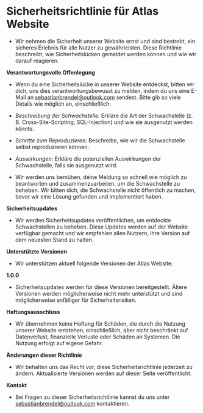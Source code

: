 # Sicherheitsrichtlinie für Atlas Website
- Wir nehmen die Sicherheit unserer Website ernst und sind bestrebt, ein sicheres Erlebnis für alle Nutzer zu gewährleisten. Diese Richtlinie beschreibt, wie Sicherheitslücken gemeldet werden können und wie wir darauf reagieren.

**Verantwortungsvolle Offenlegung**
- Wenn du eine Sicherheitslücke in unserer Website entdeckst, bitten wir dich, uns dies verantwortungsbewusst zu melden, indem du uns eine E-Mail an sebastianbrendel@outlook.com sendest. Bitte gib so viele Details wie möglich an, einschließlich:

- *Beschreibung der Schwachstelle:* Erkläre die Art der Schwachstelle (z. B. Cross-Site-Scripting, SQL-Injection) und wie sie ausgenutzt werden könnte.
- *Schritte zum Reproduzieren:* Beschreibe, wie wir die Schwachstelle selbst reproduzieren können.
- *Auswirkungen:* Erkläre die potenziellen Auswirkungen der Schwachstelle, falls sie ausgenutzt wird.
- Wir werden uns bemühen, deine Meldung so schnell wie möglich zu beantworten und zusammenzuarbeiten, um die Schwachstelle zu beheben. Wir bitten dich, die Schwachstelle nicht öffentlich zu machen, bevor wir eine Lösung gefunden und implementiert haben.

**Sicherheitsupdates**
- Wir werden Sicherheitsupdates veröffentlichen, um entdeckte Schwachstellen zu beheben. Diese Updates werden auf der Website verfügbar gemacht und wir empfehlen allen Nutzern, ihre Version auf dem neuesten Stand zu halten.

**Unterstützte Versionen**
- Wir unterstützen aktuell folgende Versionen der Atlas Website:

**1.0.0**
- Sicherheitsupdates werden für diese Versionen bereitgestellt. Ältere Versionen werden möglicherweise nicht mehr unterstützt und sind möglicherweise anfälliger für Sicherheitsrisiken.

**Haftungsausschluss**
- Wir übernehmen keine Haftung für Schäden, die durch die Nutzung unserer Website entstehen, einschließlich, aber nicht beschränkt auf Datenverlust, finanzielle Verluste oder Schäden an Systemen. Die Nutzung erfolgt auf eigene Gefahr.

**Änderungen dieser Richtlinie**
- Wir behalten uns das Recht vor, diese Sicherheitsrichtlinie jederzeit zu ändern. Aktualisierte Versionen werden auf dieser Seite veröffentlicht.

**Kontakt**
- Bei Fragen zu dieser Sicherheitsrichtlinie kannst du uns unter sebastianbrendel@outlook.com kontaktieren.
